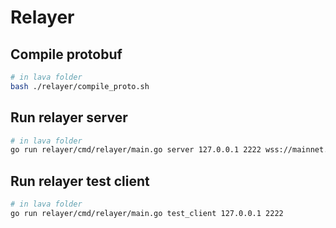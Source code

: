 # Relayer

## Compile protobuf

```bash
# in lava folder
bash ./relayer/compile_proto.sh
```

## Run relayer server

```bash
# in lava folder
go run relayer/cmd/relayer/main.go server 127.0.0.1 2222 wss://mainnet.infura.io/ws/v3/<your_token>
```

## Run relayer test client

```bash
# in lava folder
go run relayer/cmd/relayer/main.go test_client 127.0.0.1 2222
```
